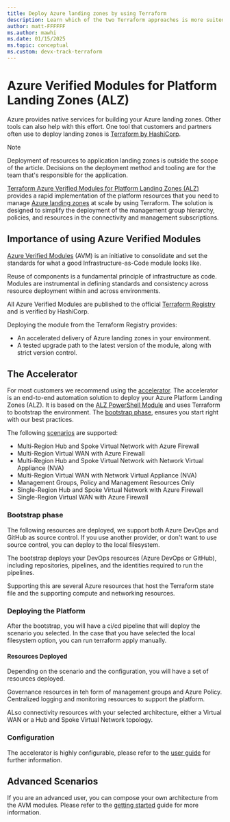 ```yaml
---
title: Deploy Azure landing zones by using Terraform
description: Learn which of the two Terraform approaches is more suited to your scenario when you're deploying Azure landing zones.
author: matt-FFFFFF
ms.author: mawhi
ms.date: 01/15/2025
ms.topic: conceptual
ms.custom: devx-track-terraform
---
```


# Azure Verified Modules for Platform Landing Zones (ALZ)

Azure provides native services for building your Azure landing zones. Other tools can also help with this effort.
One tool that customers and partners often use to deploy landing zones is [Terraform by HashiCorp][terraform].

> [!NOTE]
> Deployment of resources to application landing zones is outside the scope of the article. Decisions on the deployment method and tooling are for the team that's responsible for the application.

[Terraform Azure Verified Modules for Platform Landing Zones (ALZ)][alz_tf_docs] provides a rapid implementation of the platform resources that you need to manage [Azure landing zones][msdocs_alz_architecture] at scale by using Terraform.
The solution is designed to simplify the deployment of the management group hierarchy, policies, and resources in the connectivity and management subscriptions.

## Importance of using Azure Verified Modules

[Azure Verified Modules][azure_verified_modules] (AVM) is an initiative to consolidate and set the standards for what a good Infrastructure-as-Code module looks like.

Reuse of components is a fundamental principle of infrastructure as code. Modules are instrumental in defining standards and consistency across resource deployment within and across environments.

All Azure Verified Modules are published to the official [Terraform Registry][tf_reg_azure] and is verified by HashiCorp.

Deploying the module from the Terraform Registry provides:

- An accelerated delivery of Azure landing zones in your environment.
- A tested upgrade path to the latest version of the module, along with strict version control.

## The Accelerator

For most customers we recommend using the [accelerator][accelerator_docs].
The accelerator is an end-to-end automation solution to deploy your Azure Platform Landing Zones (ALZ).
It is based on the [ALZ PowerShell Module][alz_pwsh_module] and uses Terraform to bootstrap the environment.
The [bootstrap phase](#bootstrap-phase), ensures you start right with our best practices.

The following [scenarios][accelerator_scenarios] are supported:

- Multi-Region Hub and Spoke Virtual Network with Azure Firewall
- Multi-Region Virtual WAN with Azure Firewall
- Multi-Region Hub and Spoke Virtual Network with Network Virtual Appliance (NVA)
- Multi-Region Virtual WAN with Network Virtual Appliance (NVA)
- Management Groups, Policy and Management Resources Only
- Single-Region Hub and Spoke Virtual Network with Azure Firewall
- Single-Region Virtual WAN with Azure Firewall

### Bootstrap phase

The following resources are deployed, we support both Azure DevOps and GitHub as source control.
If you use another provider, or don't want to use source control, you can deploy to the local filesystem.

The bootstrap deploys your DevOps resources (Azure DevOps or GitHub), including repositories, pipelines, and the identities required to run the pipelines.

Supporting this are several Azure resources that host the Terraform state file and the supporting compute and networking resources.

### Deploying the Platform

After the bootstrap, you will have a ci/cd pipeline that will deploy the scenario you selected.
In the case that you have selected the local filesystem option, you can run terraform apply manually.

#### Resources Deployed

Depending on the scenario and the configuration, you will have a set of resources deployed.

Governance resources in teh form of management groups and Azure Policy.
Centralized logging and monitoring resources to support the platform.

ALso connectivity resources with your selected architecture, either a Virtual WAN or a Hub and Spoke Virtual Network topology.

### Configuration

The accelerator is highly configurable, please refer to the [user guide][accelerator_user_guide] for further information.

## Advanced Scenarios

If you are an advanced user, you can compose your own architecture from the AVM modules.
Please refer to the [getting started][alz_tf_getting_started] guide for more information.

[terraform]: https://www.terraform.io/ "Terraform by HashiCorp"

[azure_verified_modules]: https://aka.ms/avm "Azure Verified Modules"
[accelerator_docs]: https://azure.github.io/Azure-Landing-Zones/accelerator/ "Accelerator documentation."
[accelerator_scenarios]: https://azure.github.io/Azure-Landing-Zones/accelerator/startermodules/terraform-platform-landing-zone/scenarios/ "Accelerator supported scenarios."
[accelerator_user_guide]: https://azure.github.io/Azure-Landing-Zones/accelerator/userguide/ "Accelerator user guide."

[alz_pwsh_module]: https://www.powershellgallery.com/packages/ALZ "Azure Landing Zones PowerShell Module."
[alz_tf_docs]: https://aka.ms/alz/tf "Azure Verified Modules for Platform Landing Zones Terraform docs."
[alz_tf_getting_started]: https://azure.github.io/Azure-Landing-Zones/terraform/gettingStarted/ "(advanced) Getting started with Azure Verified Modules for Platform Landing Zones."

[msdocs_alz_architecture]: index.md#azure-landing-zone-architecture "Conceptual architecture for Azure landing zones."

[tf_reg_azure]: https://registry.terraform.io/modules/Azure "Search Azure modules on the Terraform Registry."
